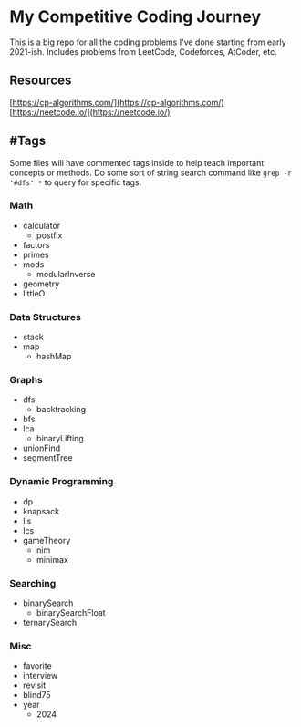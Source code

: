 # My Competitive Coding Journey

This is a big repo for all the coding problems I've done starting from early 2021-ish. Includes problems from LeetCode, Codeforces, AtCoder, etc. 

## Resources

[https://cp-algorithms.com/](https://cp-algorithms.com/)  
[https://neetcode.io/](https://neetcode.io/)

## \#Tags

Some files will have commented tags inside to help teach important concepts or methods. Do some sort of string search command like `grep -r '#dfs' *` to query for specific tags.

### Math
- calculator
    - postfix
- factors
- primes
- mods
    - modularInverse
- geometry
- littleO

### Data Structures
- stack
- map
    - hashMap

### Graphs
- dfs
    - backtracking
- bfs
- lca
    - binaryLifting
- unionFind
- segmentTree

### Dynamic Programming
- dp
- knapsack
- lis
- lcs
- gameTheory
    - nim
    - minimax

### Searching
- binarySearch
    - binarySearchFloat
- ternarySearch

### Misc
- favorite
- interview
- revisit
- blind75
- year
    - 2024
